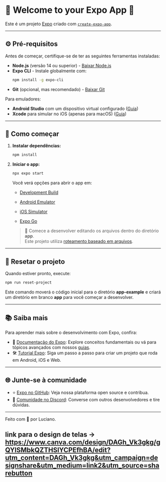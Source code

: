 # 📱 Welcome to your Expo App 👋

Este é um projeto [Expo](https://expo.dev) criado com [`create-expo-app`](https://www.npmjs.com/package/create-expo-app).

---

## ⚙️ Pré-requisitos

Antes de começar, certifique-se de ter as seguintes ferramentas instaladas:

- **Node.js** (versão 14 ou superior) - [Baixar Node.js](https://nodejs.org/)
- **Expo CLI** - Instale globalmente com:
  ```bash
  npm install -g expo-cli
  ```
- **Git** (opcional, mas recomendado) - [Baixar Git](https://git-scm.com/downloads)

Para emuladores:

- **Android Studio** com um dispositivo virtual configurado ([Guia](https://docs.expo.dev/workflow/android-studio-emulator/))
- **Xcode** para simular no iOS (apenas para macOS) ([Guia](https://docs.expo.dev/workflow/ios-simulator/))

---

## 🚀 Como começar

1. **Instalar dependências:**

   ```bash
   npm install
   ```

2. **Iniciar o app:**

   ```bash
   npx expo start
   ```

   Você verá opções para abrir o app em:

   - [Development Build](https://docs.expo.dev/develop/development-builds/introduction/)

   - [Android Emulator](https://docs.expo.dev/workflow/android-studio-emulator/)

   - [iOS Simulator](https://docs.expo.dev/workflow/ios-simulator/)

   - [Expo Go](https://expo.dev/go)



   > 📂 Comece a desenvolver editando os arquivos dentro do diretório **app**.\
   > Este projeto utiliza [roteamento baseado em arquivos](https://docs.expo.dev/router/introduction/).

---

## 🔄 Resetar o projeto

Quando estiver pronto, execute:

```bash
npm run reset-project
```

Este comando moverá o código inicial para o diretório **app-example** e criará um diretório em branco **app** para você começar a desenvolver.

---

## 📚 Saiba mais

Para aprender mais sobre o desenvolvimento com Expo, confira:

- 📖 [Documentação do Expo](https://docs.expo.dev/): Explore conceitos fundamentais ou vá para tópicos avançados com nossos [guias](https://docs.expo.dev/guides).
- 🛠️ [Tutorial Expo](https://docs.expo.dev/tutorial/introduction/): Siga um passo a passo para criar um projeto que roda em Android, iOS e Web.

---

## 🌐 Junte-se à comunidade

- ⭐ [Expo no GitHub](https://github.com/expo/expo): Veja nossa plataforma open source e contribua.
- 💬 [Comunidade no Discord](https://chat.expo.dev): Converse com outros desenvolvedores e tire dúvidas.

---

Feito com 💙 por Luciano.


## link para o design de telas -> https://www.canva.com/design/DAGh_Vk3gkg/gQYlSMbkQZTHSlYCPEfhBA/edit?utm_content=DAGh_Vk3gkg&utm_campaign=designshare&utm_medium=link2&utm_source=sharebutton